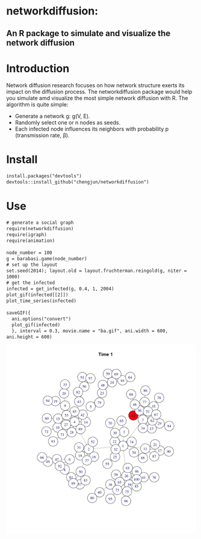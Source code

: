 # networkdiffusion: 
## An R package to simulate and visualize the network diffusion

# Introduction
Network diffusion research focuses on how network structure exerts its impact on the diffusion process. The networkdiffusion package would help you simulate amd visualize the most simple network diffusion with R. The algorithm is quite simple:

- Generate a network g: g(V, E).
- Randomly select one or n nodes as seeds.
- Each infected node influences its neighbors with probability p (transmission rate, β).

# Install

    install.packages("devtools")
    devtools::install_github("chengjun/networkdiffusion")

# Use

    # generate a social graph
    require(networkdiffusion)
    require(igraph)
    require(animation)
    
    node_number = 100
    g = barabasi.game(node_number)
    # set up the layout
    set.seed(2014); layout.old = layout.fruchterman.reingold(g, niter = 1000)
    # get the infected
    infected = get_infected(g, 0.4, 1, 2004)
    plot_gif(infected[[2]])
    plot_time_series(infected)
    
    saveGIF({
      ani.options("convert")
      plot_gif(infected)
      }, interval = 0.3, movie.name = "ba.gif", ani.width = 600, ani.height = 600)


![](./ba.gif)
